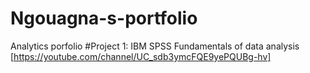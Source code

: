 # Ngouagna-s-portfolio
Analytics porfolio
#Project 1: IBM SPSS Fundamentals of data analysis [https://youtube.com/channel/UC_sdb3ymcFQE9yePQUBg-hv]


